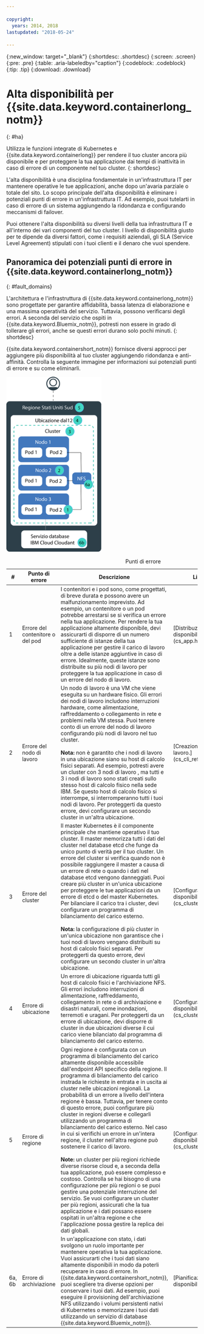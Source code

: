 ```yaml
---

copyright:
  years: 2014, 2018
lastupdated: "2018-05-24"

---
```


{:new_window: target="_blank"}
{:shortdesc: .shortdesc}
{:screen: .screen}
{:pre: .pre}
{:table: .aria-labeledby="caption"}
{:codeblock: .codeblock}
{:tip: .tip}
{:download: .download}




# Alta disponibilità per {{site.data.keyword.containerlong_notm}}
{: #ha}

Utilizza le funzioni integrate di Kubernetes e {{site.data.keyword.containerlong}} per rendere il tuo cluster ancora più disponibile e per proteggere la tua applicazione dai tempi di inattività in caso di errore di un componente nel tuo cluster.
{: shortdesc}

L'alta disponibilità è una disciplina fondamentale in un'infrastruttura IT per mantenere operative le tue applicazioni, anche dopo un'avaria parziale o totale del sito. Lo scopo principale dell'alta disponibilità è eliminare i potenziali punti di errore in un'infrastruttura IT. Ad esempio, puoi tutelarti in caso di errore di un sistema aggiungendo la ridondanza e configurando meccanismi di failover.

Puoi ottenere l'alta disponibilità su diversi livelli della tua infrastruttura IT e all'interno dei vari componenti del tuo cluster. l livello di disponibilità giusto per te dipende da diversi fattori, come i requisiti aziendali, gli SLA (Service Level Agreement) stipulati con i tuoi clienti e il denaro che vuoi spendere.

## Panoramica dei potenziali punti di errore in {{site.data.keyword.containerlong_notm}}
{: #fault_domains} 

L'architettura e l'infrastruttura di {{site.data.keyword.containerlong_notm}} sono progettate per garantire affidabilità, bassa latenza di elaborazione e una massima operatività del servizio. Tuttavia, possono verificarsi degli errori. A seconda del servizio che ospiti in {{site.data.keyword.Bluemix_notm}}, potresti non essere in grado di tollerare gli errori, anche se questi errori durano solo pochi minuti.
{: shortdesc}

{{site.data.keyword.containershort_notm}} fornisce diversi approcci per aggiungere più disponibilità al tuo cluster aggiungendo ridondanza e anti-affinità. Controlla la seguente immagine per informazioni sui potenziali punti di errore e su come eliminarli.

<img src="images/cs_failure_ov.png" alt="Panoramica dei domini di errore in un cluster ad alta disponibilità all'interno di una regione {{site.data.keyword.containershort_notm}}." width="250" style="width:250px; border-style: none"/>


<table summary="La tabella mostra i punti di errore in {{site.data.keyword.containershort_notm}}. Le righe devono essere lette da sinistra a destra, con il numero del punto di errore nella colonna uno, il titolo del punto di errore nella colonna due, una descrizione nella colonna tre e un link alla documentazione nella colonna quattro.">
<caption>Punti di errore </caption>
<col width="3%">
<col width="10%">
<col width="70%">
<col width="17%">
  <thead>
  <th>#</th>
  <th>Punto di errore</th>
  <th>Descrizione</th>
  <th>Link alle documentazioni</th>
  </thead>
  <tbody>
    <tr>
      <td>1</td>
      <td>Errore del contenitore o del pod</td>
      <td>I contenitori e i pod sono, come progettati, di breve durata e possono avere un malfunzionamento imprevisto. Ad esempio, un contenitore o un pod potrebbe arrestarsi se si verifica un errore nella tua applicazione. Per rendere la tua applicazione altamente disponibile, devi assicurarti di disporre di un numero sufficiente di istanze della tua applicazione per gestire il carico di lavoro oltre a delle istanze aggiuntive in caso di errore. Idealmente, queste istanze sono distribuite su più nodi di lavoro per proteggere la tua applicazione in caso di un errore del nodo di lavoro.</td>
      <td>[Distribuzione di applicazioni altamente disponibili.](cs_app.html#highly_available_apps)</td>
  </tr>
  <tr>
    <td>2</td>
    <td>Errore del nodo di lavoro</td>
    <td>Un nodo di lavoro è una VM che viene eseguita su un hardware fisico. Gli errori dei nodi di lavoro includono interruzioni hardware, come alimentazione, raffreddamento o collegamento in rete e problemi nella VM stessa. Puoi tenere conto di un errore del nodo di lavoro configurando più nodi di lavoro nel tuo cluster. <br/><br/><strong>Nota:</strong> non è garantito che i nodi di lavoro in una ubicazione siano su host di calcolo fisici separati. Ad esempio, potresti avere un cluster con 3 nodi di lavoro , ma tutti e 3 i nodi di lavoro sono stati creati sullo stesso host di calcolo fisico nella sede IBM. Se questo host di calcolo fisico si interrompe, si interromperanno tutti i tuoi nodi di lavoro. Per proteggerti da questo errore, devi configurare un secondo cluster in un'altra ubicazione.</td>
    <td>[Creazione di cluster con più nodi di lavoro.](cs_cli_reference.html#cs_cluster_create)</td>
  </tr>
  <tr>
    <td>3</td>
    <td>Errore del cluster</td>
    <td>Il master Kubernetes è il componente principale che mantiene operativo il tuo cluster. Il master memorizza tutti i dati del cluster nel database etcd che funge da unico punto di verità per il tuo cluster. Un errore del cluster si verifica quando non è possibile raggiungere il master a causa di un errore di rete o quando i dati nel database etcd vengono danneggiati. Puoi creare più cluster in un'unica ubicazione per proteggere le tue applicazioni da un errore di etcd o del master Kubernetes. Per bilanciare il carico tra i cluster, devi configurare un programma di bilanciamento del carico esterno. <br/><br/><strong>Nota:</strong> la configurazione di più cluster in un'unica ubicazione non garantisce che i tuoi nodi di lavoro vengano distribuiti su host di calcolo fisici separati. Per proteggerti da questo errore, devi configurare un secondo cluster in un'altra ubicazione.</td>
    <td>[Configurazione di cluster altamente disponibili.](cs_clusters.html#planning_clusters)</td>
  </tr>
  <tr>
    <td>4</td>
    <td>Errore di ubicazione</td>
    <td>Un errore di ubicazione riguarda tutti gli host di calcolo fisici e l'archiviazione NFS. Gli errori includono interruzioni di alimentazione, raffreddamento, collegamento in rete o di archiviazione e disastri naturali, come inondazioni, terremoti e uragani. Per proteggerti da un errore di ubicazione, devi disporre di cluster in due ubicazioni diverse il cui carico viene bilanciato dal programma di bilanciamento del carico esterno.</td>
    <td>[Configurazione di cluster altamente disponibili.](cs_clusters.html#planning_clusters)</td>
  </tr>
  <tr>
    <td>5</td>
    <td>Errore di regione</td>
    <td>Ogni regione è configurata con un programma di bilanciamento del carico altamente disponibile accessibile dall'endpoint API specifico della regione. Il programma di bilanciamento del carico instrada le richieste in entrata e in uscita ai cluster nelle ubicazioni regionali. La probabilità di un errore a livello dell'intera regione è bassa. Tuttavia, per tenere conto di questo errore, puoi configurare più cluster in regioni diverse e collegarli utilizzando un programma di bilanciamento del carico esterno. Nel caso in cui si verifichi un errore in un'intera regione, il cluster nell'altra regione può sostenere il carico di lavoro. <br/><br/><strong>Note:</strong> un cluster per più regioni richiede diverse risorse cloud e, a seconda della tua applicazione, può essere complesso e costoso. Controlla se hai bisogno di una configurazione per più regioni o se puoi gestire una potenziale interruzione del servizio. Se vuoi configurare un cluster per più regioni, assicurati che la tua applicazione e i dati possano essere ospitati in un'altra regione e che l'applicazione possa gestire la replica dei dati globali.</td>
    <td>[Configurazione di cluster altamente disponibili.](cs_clusters.html#planning_clusters)</td>
  </tr>
  <tr>
    <td>6a, 6b</td>
    <td>Errore di archiviazione</td>
    <td>In un'applicazione con stato, i dati svolgono un ruolo importante per mantenere operativa la tua applicazione. Vuoi assicurarti che i tuoi dati siano altamente disponibili in modo da poterli recuperare in caso di errore. In {{site.data.keyword.containershort_notm}}, puoi scegliere tra diverse opzioni per conservare i tuoi dati. Ad esempio, puoi eseguire il provisioning dell'archiviazione NFS utilizzando i volumi persistenti nativi di Kubernetes o memorizzare i tuoi dati utilizzando un servizio di database {{site.data.keyword.Bluemix_notm}}.</td>
    <td>[Pianificazione di dati altamente disponibili.](cs_storage.html#planning)</td>
  </tr>
  </tbody>
  </table>



